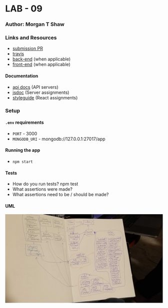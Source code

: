 # LAB - 09

### Author: Morgan T Shaw

### Links and Resources
* [submission PR](https://github.com/morgan-401-advanced-javascript/lab09/pull/1)
* [travis](https://travis-ci.com/morgan-401-advanced-javascript/lab09)
* [back-end](http://xyz.com) (when applicable)
* [front-end](http://xyz.com) (when applicable)

#### Documentation
* [api docs](http://xyz.com) (API servers)
* [jsdoc](https://morgan-401-advanced-javascript.github.io/lab09/) (Server assignments)
* [styleguide](http://xyz.com) (React assignments)


### Setup
#### `.env` requirements
* `PORT` - 3000
* `MONGODB_URI` - mongodb://127.0.0.1:27017/app

#### Running the app
* `npm start`
  
#### Tests
* How do you run tests?
npm test
* What assertions were made?
* What assertions need to be / should be made?

#### UML
![UML](./assets/umllab9.jpg)